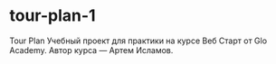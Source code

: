 # tour-plan-1
Tour Plan  Учебный проект для практики на курсе Веб Старт от Glo Academy. Автор курса — Артем Исламов.

